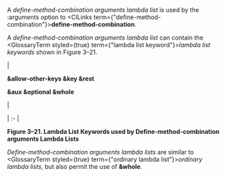  



A *define-method-combination arguments lambda list* is used by the :arguments option to <ClLinks  term={"define-method-combination"}><b>define-method-combination</b></ClLinks>. 



A *define-method-combination arguments lambda list* can contain the <GlossaryTerm styled={true} term={"lambda list keyword"}><i>lambda list keywords</i></GlossaryTerm> shown in Figure 3–21. 



|<p>**&amp;allow-other-keys &amp;key &amp;rest** </p><p>**&amp;aux &amp;optional &amp;whole**</p>|

| :- |





**Figure 3–21. Lambda List Keywords used by Define-method-combination arguments Lambda Lists** 



*Define-method-combination arguments lambda lists* are similar to <GlossaryTerm styled={true} term={"ordinary lambda list"}><i>ordinary lambda lists</i></GlossaryTerm>, but also permit the use of **&amp;whole**. 



